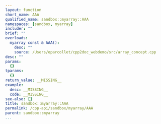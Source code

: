 ```yaml
---
layout: function
short_name: AAA
qualified_name: sandbox::myarray::AAA
namespaces: [sandbox, myarray]
includer: ""
brief: ""
overloads:
  myarray const & AAA():
    desc: ""
    source: /Users/oparcollet/cpp2doc_webdemo/src/array_concept.cpp
desc: ""
params:
  {}
tparams:
  {}
return_value: __MISSING__
example:
  desc: __MISSING__
  code: __MISSING__
see-also: []
title: sandbox::myarray::AAA
permalink: /cpp-api/sandbox/myarray/AAA
parent: sandbox::myarray
...
```



